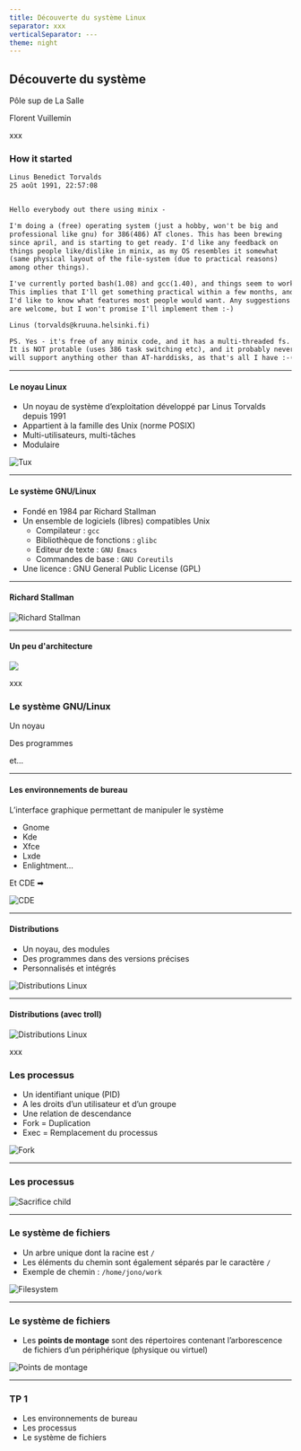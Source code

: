 ```yaml
---
title: Découverte du système Linux
separator: xxx
verticalSeparator: ---
theme: night
---
```


## Découverte du système
 
Pôle sup de La Salle

Florent Vuillemin

xxx

### How it started

```txt
Linus Benedict Torvalds
25 août 1991, 22:57:08


Hello everybody out there using minix -

I'm doing a (free) operating system (just a hobby, won't be big and
professional like gnu) for 386(486) AT clones. This has been brewing
since april, and is starting to get ready. I'd like any feedback on
things people like/dislike in minix, as my OS resembles it somewhat
(same physical layout of the file-system (due to practical reasons)
among other things).

I've currently ported bash(1.08) and gcc(1.40), and things seem to work.
This implies that I'll get something practical within a few months, and
I'd like to know what features most people would want. Any suggestions
are welcome, but I won't promise I'll implement them :-)

Linus (torvalds@kruuna.helsinki.fi)

PS. Yes - it's free of any minix code, and it has a multi-threaded fs.
It is NOT protable (uses 386 task switching etc), and it probably never
will support anything other than AT-harddisks, as that's all I have :-(. 
```

---

#### Le noyau Linux

- Un noyau  de système d’exploitation développé par Linus Torvalds depuis 1991
- Appartient à la famille des Unix (norme POSIX)
- Multi-utilisateurs, multi-tâches
- Modulaire

![Tux](img/tux.png)

---

#### Le système GNU/Linux

- Fondé en 1984 par Richard Stallman
- Un ensemble de logiciels (libres) compatibles Unix
  - Compilateur : `gcc`
  - Bibliothèque de fonctions : `glibc`
  - Editeur de texte : `GNU Emacs`
  - Commandes de base : `GNU Coreutils`
- Une licence : GNU General Public License (GPL)

---

#### Richard Stallman

![Richard Stallman](img/Richard_Stallman_at_LibrePlanet_2019.jpg)

---

#### Un peu d'architecture

![](img/linux%20architecture.png)

xxx

### Le système GNU/Linux

Un noyau

Des programmes

et...

---

#### Les environnements de bureau

<div id="left">

L’interface graphique permettant de manipuler le système
- Gnome
- Kde
- Xfce
- Lxde
- Enlightment...

Et CDE ➡

</div>

<div id="right"> <!-- .element: class="fragment" -->

![CDE](img/CDE_2012_on_Linux.png) 

</div>

---

#### Distributions

- Un noyau, des modules
- Des programmes dans des versions précises
- Personnalisés et intégrés 

![Distributions Linux](img/distribution_linux_logo.jpg)

---

#### Distributions (avec troll)

![Distributions Linux](img/troll_distributions.jpg)

xxx

### Les processus

<div id="left">

- Un identifiant unique (PID)
- A les droits d’un utilisateur et d’un groupe
- Une relation de descendance
- Fork = Duplication
- Exec = Remplacement du processus

</div>

<div id="right"> <!-- .element: class="fragment" -->

![Fork](img/pid_fork.gif)

</div>

---

### Les processus

![Sacrifice child](img/sacrifice_child.jpg) <!-- .element: style="height: 800px" -->

---

### Le système de fichiers

- Un arbre unique dont la racine est `/`
- Les éléments du chemin sont également séparés par le caractère `/`
- Exemple de chemin : `/home/jono/work`

![Filesystem](img/filesystem.png)

---

### Le système de fichiers

- Les **points de montage** sont des répertoires contenant l’arborescence de fichiers d’un périphérique (physique ou virtuel)

![Points de montage](img/mountpoints.png)

---

### TP 1

- Les environnements de bureau
- Les processus
- Le système de fichiers
